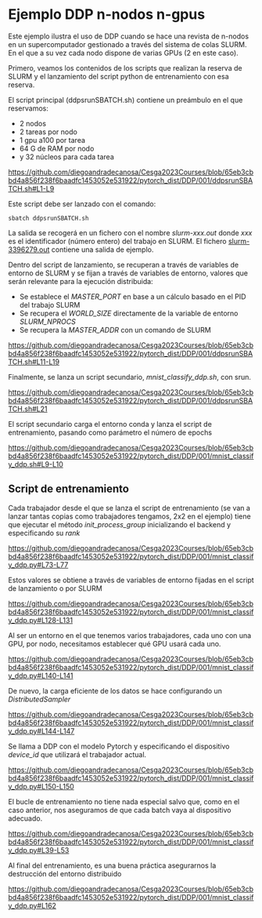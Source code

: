 # Ejemplo DDP n-nodos n-gpus

Este ejemplo ilustra el uso de DDP cuando se hace una revista de n-nodos en un supercomputador gestionado a través del sistema de colas SLURM. 
En el que a su vez cada nodo dispone de varias GPUs (2 en este caso).

Primero, veamos los contenidos de los scripts que realizan la reserva de SLURM y el lanzamiento del script python de entrenamiento con esa reserva.

El script principal (ddpsrunSBATCH.sh) contiene un preámbulo en el que reservamos:
- 2 nodos
- 2 tareas por nodo
- 1 gpu a100 por tarea
- 64 G de RAM por nodo
- y 32 núcleos para cada tarea

https://github.com/diegoandradecanosa/Cesga2023Courses/blob/65eb3cbbd4a856f238f6baadfc1453052e531922/pytorch_dist/DDP/001/ddpsrunSBATCH.sh#L1-L9

Este script debe ser lanzado con el comando:
```
sbatch ddpsrunSBATCH.sh
```
La salida se recogerá en un fichero con el nombre *slurm-xxx.out* donde *xxx* es el identificador (número entero) del trabajo en SLURM. 
El fichero [slurm-3396279.out](https://github.com/diegoandradecanosa/Cesga2023Courses/blob/main/pytorch_dist/DDP/001/slurm-3396279.out)
contiene una salida de ejemplo.

Dentro del script de lanzamiento, se recuperan a través de variables de entorno de SLURM y se fijan a través de variables de entorno, valores que
serán relevante para la ejecución distribuida:
- Se establece el *MASTER_PORT* en base a un cálculo basado en el PID del trabajo SLURM
- Se recupera el *WORLD_SIZE* directamente de la variable de entorno *SLURM_NPROCS*
- Se recupera la *MASTER_ADDR* con un comando de SLURM

https://github.com/diegoandradecanosa/Cesga2023Courses/blob/65eb3cbbd4a856f238f6baadfc1453052e531922/pytorch_dist/DDP/001/ddpsrunSBATCH.sh#L11-L19

Finalmente, se lanza un script secundario, *mnist_classify_ddp.sh*, con srun.

https://github.com/diegoandradecanosa/Cesga2023Courses/blob/65eb3cbbd4a856f238f6baadfc1453052e531922/pytorch_dist/DDP/001/ddpsrunSBATCH.sh#L21

El script secundario carga el entorno conda y lanza el script de entrenamiento, pasando como parámetro el número de epochs

https://github.com/diegoandradecanosa/Cesga2023Courses/blob/65eb3cbbd4a856f238f6baadfc1453052e531922/pytorch_dist/DDP/001/mnist_classify_ddp.sh#L9-L10

## Script de entrenamiento

Cada trabajador desde el que se lanza el script de entrenamiento (se van a lanzar tantas copias como trabajadores tengamos, 2x2 en el ejemplo) tiene que ejecutar
el método *init_process_group* inicializando el backend y especificando su *rank*

https://github.com/diegoandradecanosa/Cesga2023Courses/blob/65eb3cbbd4a856f238f6baadfc1453052e531922/pytorch_dist/DDP/001/mnist_classify_ddp.py#L73-L77

Estos valores se obtiene a través de variables de entorno fijadas en el script de lanzamiento o por SLURM

https://github.com/diegoandradecanosa/Cesga2023Courses/blob/65eb3cbbd4a856f238f6baadfc1453052e531922/pytorch_dist/DDP/001/mnist_classify_ddp.py#L128-L131

Al ser un entorno en el que tenemos varios trabajadores, cada uno con una GPU, por nodo, necesitamos establecer qué GPU usará cada uno.

https://github.com/diegoandradecanosa/Cesga2023Courses/blob/65eb3cbbd4a856f238f6baadfc1453052e531922/pytorch_dist/DDP/001/mnist_classify_ddp.py#L140-L141

De nuevo, la carga eficiente de los datos se hace configurando un *DistributedSampler*

https://github.com/diegoandradecanosa/Cesga2023Courses/blob/65eb3cbbd4a856f238f6baadfc1453052e531922/pytorch_dist/DDP/001/mnist_classify_ddp.py#L144-L147

Se llama a DDP con el modelo Pytorch y especificando el dispositivo *device_id* que utilizará el trabajador actual.

https://github.com/diegoandradecanosa/Cesga2023Courses/blob/65eb3cbbd4a856f238f6baadfc1453052e531922/pytorch_dist/DDP/001/mnist_classify_ddp.py#L150-L150

El bucle de entrenamiento no tiene nada especial salvo que, como en el caso anterior, nos aseguramos de que cada batch vaya al dispositivo adecuado.

https://github.com/diegoandradecanosa/Cesga2023Courses/blob/65eb3cbbd4a856f238f6baadfc1453052e531922/pytorch_dist/DDP/001/mnist_classify_ddp.py#L39-L53

Al final del entrenamiento, es una buena práctica asegurarnos la destrucción del entorno distribuido

https://github.com/diegoandradecanosa/Cesga2023Courses/blob/65eb3cbbd4a856f238f6baadfc1453052e531922/pytorch_dist/DDP/001/mnist_classify_ddp.py#L162






